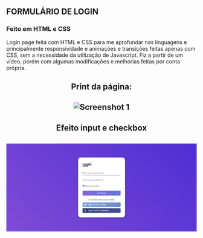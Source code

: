 ## FORMULÁRIO DE LOGIN
### Feito em HTML e CSS 

Login page feita com HTML e CSS para me aprofundar nas linguagens e principalmente responsividade e animações e transições feitas apenas com CSS, sem a necessidade da utilização de Javascript. Fiz a partir de um vídeo, porém com algumas modificações e melhorias feitas por conta própria.


### <h2 align="center"> Print da página: </h2>
<h2 align="center"> <img alt="Screenshot 1" href="./assets/screen1.png"> </h2>

### <h2 align="center"> Efeito input e checkbox </h2>
<h2 align="center"> <img alt="Screenshot 2" src="./assets/screen2.png"> </h2>
